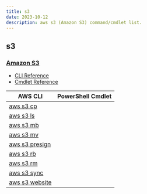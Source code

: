 ```yaml
---
title: s3
date: 2023-10-12
description: aws s3 (Amazon S3) command/cmdlet list.
---
```


## s3

### [Amazon S3](https://aws.amazon.com/s3/)

* [CLI Reference](https://awscli.amazonaws.com/v2/documentation/api/latest/reference/s3/index.html)
* [Cmdlet Reference](https://docs.aws.amazon.com/powershell/latest/reference/items/Amazon_Simple_Storage_Service_cmdlets.html)

|AWS CLI|PowerShell Cmdlet|
|----|----|
|[aws s3 cp](https://awscli.amazonaws.com/v2/documentation/api/latest/reference/s3/cp.html)||
|[aws s3 ls](https://awscli.amazonaws.com/v2/documentation/api/latest/reference/s3/ls.html)||
|[aws s3 mb](https://awscli.amazonaws.com/v2/documentation/api/latest/reference/s3/mb.html)||
|[aws s3 mv](https://awscli.amazonaws.com/v2/documentation/api/latest/reference/s3/mv.html)||
|[aws s3 presign](https://awscli.amazonaws.com/v2/documentation/api/latest/reference/s3/presign.html)||
|[aws s3 rb](https://awscli.amazonaws.com/v2/documentation/api/latest/reference/s3/rb.html)||
|[aws s3 rm](https://awscli.amazonaws.com/v2/documentation/api/latest/reference/s3/rm.html)||
|[aws s3 sync](https://awscli.amazonaws.com/v2/documentation/api/latest/reference/s3/sync.html)||
|[aws s3 website](https://awscli.amazonaws.com/v2/documentation/api/latest/reference/s3/website.html)||

